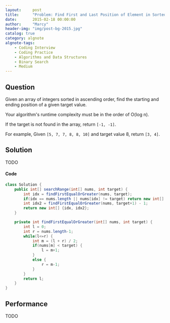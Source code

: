 ```yaml
---
layout:     post
title:      "Problem: Find First and Last Position of Element in Sorted Array"
date:       2015-02-18 00:00:00
author:     "Marcy"
header-img: "img/post-bg-2015.jpg"
catalog: true
category: algnote
algnote-tags:
    - Coding Interview
    - Coding Practice
    - Algorithms and Data Structures
    - Binary Search
    - Medium
---
```


## Question

Given an array of integers sorted in ascending order, find the starting and ending position of a given target value.

Your algorithm's runtime complexity must be in the order of O(log n).

If the target is not found in the array, return `[-1, -1]`.

For example,
Given `[5, 7, 7, 8, 8, 10]` and target value 8,
return `[3, 4]`.

## Solution
TODO

#### Code
```java
class Solution {
    public int[] searchRange(int[] nums, int target) {
        int idx = findFirstEqualOrGreater(nums, target);
        if(idx == nums.length || nums[idx] != target) return new int[] {-1, -1};
        int idx2 = findFirstEqualOrGreater(nums, target+1) - 1;
        return new int[] {idx, idx2};
    }

    private int findFirstEqualOrGreater(int[] nums, int target) {
        int l = 0;
        int r = nums.length-1;
        while(l<=r) {
            int m = (l + r) / 2;
            if(nums[m] < target) {
                l = m+1;
            }
            else {
                r = m-1;
            }
        }
        return l;
    }
}
```

## Performance
TODO
